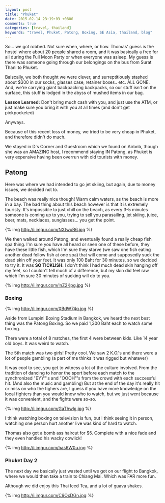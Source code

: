 ```yaml
---
layout: post
title: "Phuket"
date: 2015-02-14 23:19:03 +0800
comments: true
categories: [travel, thailand]
keywords: "travel, Phuket, Patong, Boxing, SE Asia, thailand, blog"
---
```


So... we got robbed. Not sure when, where, or how. Thomas' guess is the hostel where about 20 people shared a room, and it was basically a free for all during the Full Moon Party or when everyone was asleep. My guess is there was someone going through our belongings on the bus from Surat Thani to Phuket. 

Baiscally, we both thought we were clever, and surreptitiously stashed about $300 in our socks, glasses case, retainer boxes.. etc. ALL GONE. And, we're carrying giant backpacking backpacks, so our stuff isn't on the surface, this stuff is lodged in the abyss of mushed items in our bag. 

**Lesson Learned:** Don't bring much cash with you, and just use the ATM, or just make sure you bring it with you at all times (and don't get pickpocketed)


Anyways.

Because of this recent loss of money, we tried to be very cheap in Phuket, and therefore didn't do much. 

We stayed in D's Corner and Guestroom which we found on Airbnb, though she was an AMAZING host, I recommend staying IN Patong, as Phuket is very expensive having been overrun with old tourists with money. 

## Patong

Here was where we had intended to go jet skiing, but again, due to money issues, we decided not to. 

The beach was really nice though! Warm calm waters, as the beach is more in a bay. The bad thing about this beach however is that it is extremely touristy. It's impossible to just chill on the beach, as every 3-5 minutes someone is coming up to you, trying to sell you parasailing, jet skiing, juice, beer, mats, necklaces, sunglasses... you get the point. 

{% img http://i.imgur.com/NXtwoB6.jpg %}

We then walked around Patong, and eventually found a really cheap fish spa thing. I'm sure you have all heard or seen one of these before, they have these little fish, which I'm sure they starve (we saw one fish eating another dead fellow fish at one spa) that will come and supposedly suck the dead skin off your feet. It was only 100 Baht for 30 minutes, so we decided to try it. It was **SO TICKLISH**. I don't think I had much dead skin hanging off my feet, so I couldn't tell much of a difference, but my skin did feel raw which I'm sure 30 minutes of sucking will do to you. 

{% img http://i.imgur.com/lnZ2Kpg.jpg %}

<!-- more -->

### Boxing
{% img http://i.imgur.com/XBdW74q.jpg %}

Aside from Lumpini Boxing Stadium in Bangkok, we heard the next best thing was the Patong Boxing. So we paid 1,300 Baht each to watch some boxing. 

There were a total of 8 matches, the first 4 were between kids. Like 14 year old boys. It was weird to watch. 

The 5th match was two girls! Pretty cool. We saw 2 K.O.'s and there were a lot of people gambling (a part of me thinks it was rigged but whatever)

It was cool to see, you get to witness a lot of the culture involved. From the tradition of dancing to honor the sport before each match to the synchronized "EYY"'s and "OOOH"'s from the crowd with each successful hit. (And also the music and gambling) But at the end of the day it's really hit or miss on who the fighers are, I guess if you have more knowledge on the local fighters than you would know who to watch, but we just went because it was convenient, and the fights were so-so.

{% img http://i.imgur.com/GaThwlg.jpg %}

I think watching boxing on television is fun, but I think seeing it in person, watching one person hurt another live was kind of hard to watch. 

Thomas also got a bomb ass haircut for $5. Complete with a nice fade and they even handled his wacky cowlick! 

{% img http://i.imgur.com/has6W0u.jpg %}
### Phuket Day 2

The next day we basically just wasted until we got on our flight to Bangkok, where we would then take a train to Chiang Mai. Which was FAR more fun. 

Although we did enjoy this Thai Iced Tea, and a lot of guava shakes. 

{% img http://i.imgur.com/C6OxDGn.jpg %}
